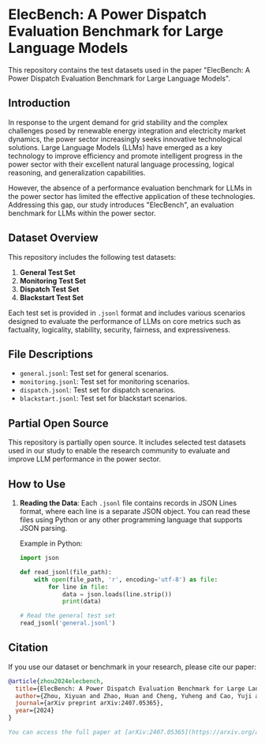 # ElecBench: A Power Dispatch Evaluation Benchmark for Large Language Models

This repository contains the test datasets used in the paper "ElecBench: A Power Dispatch Evaluation Benchmark for Large Language Models".

## Introduction

In response to the urgent demand for grid stability and the complex challenges posed by renewable energy integration and electricity market dynamics, the power sector increasingly seeks innovative technological solutions. Large Language Models (LLMs) have emerged as a key technology to improve efficiency and promote intelligent progress in the power sector with their excellent natural language processing, logical reasoning, and generalization capabilities. 

However, the absence of a performance evaluation benchmark for LLMs in the power sector has limited the effective application of these technologies. Addressing this gap, our study introduces "ElecBench", an evaluation benchmark for LLMs within the power sector.

## Dataset Overview

This repository includes the following test datasets:

1. **General Test Set**
2. **Monitoring Test Set**
3. **Dispatch Test Set**
4. **Blackstart Test Set**

Each test set is provided in `.jsonl` format and includes various scenarios designed to evaluate the performance of LLMs on core metrics such as factuality, logicality, stability, security, fairness, and expressiveness.

## File Descriptions

- `general.jsonl`: Test set for general scenarios.
- `monitoring.jsonl`: Test set for monitoring scenarios.
- `dispatch.jsonl`: Test set for dispatch scenarios.
- `blackstart.jsonl`: Test set for blackstart scenarios.

## Partial Open Source

This repository is partially open source. It includes selected test datasets used in our study to enable the research community to evaluate and improve LLM performance in the power sector.

## How to Use

1. **Reading the Data**: Each `.jsonl` file contains records in JSON Lines format, where each line is a separate JSON object. You can read these files using Python or any other programming language that supports JSON parsing.

   Example in Python:
   ```python
   import json

   def read_jsonl(file_path):
       with open(file_path, 'r', encoding='utf-8') as file:
           for line in file:
               data = json.loads(line.strip())
               print(data)

   # Read the general test set
   read_jsonl('general.jsonl')


## Citation
If you use our dataset or benchmark in your research, please cite our paper:

```bibtex
@article{zhou2024elecbench,
  title={ElecBench: A Power Dispatch Evaluation Benchmark for Large Language Models},
  author={Zhou, Xiyuan and Zhao, Huan and Cheng, Yuheng and Cao, Yuji and Liang, Gaoqi and Liu, Guolong and Zhao, Junhua},
  journal={arXiv preprint arXiv:2407.05365},
  year={2024}
}

You can access the full paper at [arXiv:2407.05365](https://arxiv.org/abs/2407.05365).
